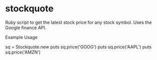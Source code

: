 stockquote
==========

Ruby script to get the latest stock price for any stock symbol.  Uses the Google finance API.

Example Usage

sq = Stockquote.new
puts sq.price('GOOG')
puts sq.price('AAPL')
puts sq.price('AMZN')

